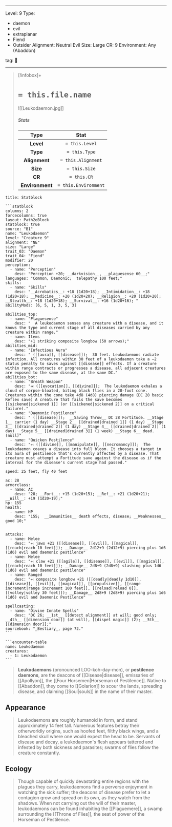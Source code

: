 
---


Level: 9
Type:
- daemon
- evil
- extraplanar
- Fiend
- Outsider
Alignment: Neutral Evil
Size: Large
CR: 9
Environment: Any (Abaddon)


tag: 👹

---

> [!infobox]+
> #  `= this.file.name`
> ![[Leukodaemon.jpg]]
> ##### Stats
> Type | Stat |
> :---:|:---:|
> **Level** | `= this.Level` |
> **Type** | `= this.Type` |
> **Alignment** | `= this.Alignment` |
> **Size** | `= this.Size` |
> **CR** | `= this.CR` |
> **Environment** | `= this.Environment` |




````ad-info
title: Statblock

```statblock
columns: 2
forcecolumns: true
layout: Path2eBlock
statblock: true
source: "B1"
name: "Leukodaemon"
level: "Creature 9"
alignment: "NE"
size: "Large"
trait_03: "Daemon"
trait_04: "Fiend"
modifier: 20
perception:
  - name: "Perception"
    desc: "Perception +20; __darkvision__, __plaguesense 60__;"
languages: "Common, Daemonic;  telepathy 100 feet;"
skills:
  - name: "Skills"
    desc: "__Acrobatics__: +18 (1d20+18); __Intimidation__: +18 (1d20+18); __Medicine__: +20 (1d20+20); __Religion__: +20 (1d20+20); __Stealth__: +18 (1d20+18); __Survival__: +16 (1d20+16); "
abilityMods: [6, 5, 1, 3, 5, 3]

abilities_top:
  - name: "Plaguesense"
    desc: "  A leukodaemon senses any creature with a disease, and it knows the type and current stage of all diseases carried by any creature within range."
  - name: Items
    desc: "+1 striking composite longbow (50 arrows);"
abilities_mid:
  - name: "Infectious Aura"
    desc: " ([[aura]], [[disease]]);  30 feet. Leukodaemons radiate infection. All creatures within 30 feet of a leukodaemon take a –2 status penalty to saves against [[disease]] effects. If a creature within range contracts or progresses a disease, all adjacent creatures are exposed to the same disease, at the same DC."
abilities_bot:
  - name: "Breath Weapon"
    desc: "⬺ ([[evocation]], [[divine]]);  The leukodaemon exhales a cloud of corpse-bloated, biting black flies in a 20-foot cone. Creatures within the cone take 4d8 (4d8) piercing damage (DC 28 basic Reflex save) A creature that fails the save becomes [[sickened|sickened 1]] (or [[sickened|sickened 2]] on a critical failure)."
  - name: "Daemonic Pestilence"
    desc: " ([[disease]]);  __Saving Throw__ DC 28 Fortitude. __Stage 1__ carrier (1 day) __Stage 2__ [[drained|drained 1]] (1 day) __Stage 3__ [[drained|drained 2]] (1 day) __Stage 4__ [[drained|drained 2]] (1 day) __Stage 5__ [[drained|drained 3]] (1 week) __Stage 6__ dead. (null)"
  - name: "Quicken Pestilence"
    desc: "⬻ ([[divine]], [[manipulate]], [[necromancy]]);  The leukodaemon coaxes a disease into full bloom. It chooses a target in its aura of pestilence that's currently affected by a disease. That creature must attempt a Fortitude save against the disease as if the interval for the disease's current stage had passed."

speed: 25 feet, fly 40 feet

ac: 28
armorclass:
  - name: AC
    desc: "28; __Fort__: +15 (1d20+15); __Ref__: +21 (1d20+21); __Will__: +19 (1d20+19);"
hp: 155
health:
  - name: HP
    desc: "155;  __Immunities__ death effects, disease; __Weaknesses__ good 10;"


attacks:
  - name: Melee
    desc: "⬻ jaws +21 ([[disease]], [[evil]], [[magical]], [[reach|reach 10 feet]]); __Damage__ 2d12+9 (2d12+9) piercing plus 1d6 (1d6) evil and daemonic pestilence"
  - name: Melee
    desc: "⬻ claw +21 ([[agile]], [[disease]], [[evil]], [[magical]], [[reach|reach 10 feet]]); __Damage__ 2d8+9 (2d8+9) slashing plus 1d6 (1d6) evil and daemonic pestilence"
  - name: Ranged
    desc: "⬻ composite longbow +21 ([[deadly|deadly 1d10]], [[disease]], [[evil]], [[magical]], [[propulsive]], [[range increment|range increment 100 feet]], [[reload|reload 0]], [[volley|volley 30 feet]]); __Damage__ 2d8+9 (2d8+9) piercing plus 1d6 (1d6) evil and Daemonic Pestilence"

spellcasting:
  - name: "Divine Innate Spells"
    desc: "DC 26; __1st__ [[detect alignment]] at will; good only; __4th__ [[dimension door]] (at will), [[dispel magic]] (2); __5th__ [[dimension door]];"
sourcebook: "_Bestiary_, page 72."
```

```encounter-table
name: Leukodaemon
creatures:
  - 1: Leukodaemon
```

````



> **Leukodaemons** (pronounced LOO-koh-day-mon), or **pestilence daemons**, are the deacons of [[Disease|disease]], emissaries of [[Apollyon]], the [[Four Horsemen|Horseman of Pestilence]]. Native to [[Abaddon]], they come to [[Golarion]] to scour the lands, spreading disease, and claiming [[Soul|souls]] in the name of their master.


## Appearance

> Leukodaemons are roughly humanoid in form, and stand approximately 14 feet tall. Numerous features betray their otherworldly origins, such as hoofed feet, filthy black wings, and a bleached skull where one would expect the head to be. Servants of disease and decay, a leukodaemon's flesh appears tattered and infested by both sickness and parasites; swarms of flies follow the creature constantly.


## Ecology

> Though capable of quickly devastating entire regions with the plagues they carry, leukodaemons find a perverse enjoyment in watching the sick suffer; the deacons of disease prefer to let a contagion grow and spread on its own, as they watch from the shadows. When not carrying out the will of their master, leukodaemons can be found inhabiting the [[Plaguemere]], a swamp surrounding the [[Throne of Flies]], the seat of power of the Horseman of Pestilence.










